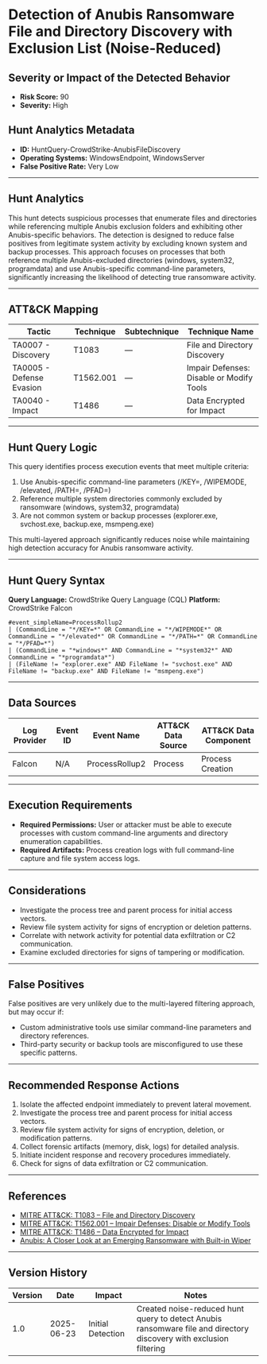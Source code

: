 # Detection of Anubis Ransomware File and Directory Discovery with Exclusion List (Noise-Reduced)

## Severity or Impact of the Detected Behavior
- **Risk Score:** 90
- **Severity:** High

## Hunt Analytics Metadata

- **ID:** HuntQuery-CrowdStrike-AnubisFileDiscovery
- **Operating Systems:** WindowsEndpoint, WindowsServer
- **False Positive Rate:** Very Low

---

## Hunt Analytics

This hunt detects suspicious processes that enumerate files and directories while referencing multiple Anubis exclusion folders and exhibiting other Anubis-specific behaviors. The detection is designed to reduce false positives from legitimate system activity by excluding known system and backup processes. This approach focuses on processes that both reference multiple Anubis-excluded directories (windows, system32, programdata) and use Anubis-specific command-line parameters, significantly increasing the likelihood of detecting true ransomware activity.

---

## ATT&CK Mapping

| Tactic                        | Technique   | Subtechnique | Technique Name                                 |
|------------------------------|-------------|--------------|-----------------------------------------------|
| TA0007 - Discovery           | T1083       | —            | File and Directory Discovery                   |
| TA0005 - Defense Evasion     | T1562.001   | —            | Impair Defenses: Disable or Modify Tools      |
| TA0040 - Impact              | T1486       | —            | Data Encrypted for Impact                     |

---

## Hunt Query Logic

This query identifies process execution events that meet multiple criteria:
1. Use Anubis-specific command-line parameters (/KEY=, /WIPEMODE, /elevated, /PATH=, /PFAD=)
2. Reference multiple system directories commonly excluded by ransomware (windows, system32, programdata)
3. Are not common system or backup processes (explorer.exe, svchost.exe, backup.exe, msmpeng.exe)

This multi-layered approach significantly reduces noise while maintaining high detection accuracy for Anubis ransomware activity.

---

## Hunt Query Syntax

**Query Language:** CrowdStrike Query Language (CQL)
**Platform:** CrowdStrike Falcon

```fql
#event_simpleName=ProcessRollup2 
| (CommandLine = "*/KEY=*" OR CommandLine = "*/WIPEMODE*" OR CommandLine = "*/elevated*" OR CommandLine = "*/PATH=*" OR CommandLine = "*/PFAD=*") 
| (CommandLine = "*windows*" AND CommandLine = "*system32*" AND CommandLine = "*programdata*") 
| (FileName != "explorer.exe" AND FileName != "svchost.exe" AND FileName != "backup.exe" AND FileName != "msmpeng.exe")
```

---

## Data Sources

| Log Provider | Event ID | Event Name       | ATT&CK Data Source  | ATT&CK Data Component  |
|--------------|----------|------------------|---------------------|------------------------|
| Falcon       | N/A      | ProcessRollup2   | Process             | Process Creation       |

---

## Execution Requirements

- **Required Permissions:** User or attacker must be able to execute processes with custom command-line arguments and directory enumeration capabilities.
- **Required Artifacts:** Process creation logs with full command-line capture and file system access logs.

---

## Considerations

- Investigate the process tree and parent process for initial access vectors.
- Review file system activity for signs of encryption or deletion patterns.
- Correlate with network activity for potential data exfiltration or C2 communication.
- Examine excluded directories for signs of tampering or modification.

---

## False Positives

False positives are very unlikely due to the multi-layered filtering approach, but may occur if:
- Custom administrative tools use similar command-line parameters and directory references.
- Third-party security or backup tools are misconfigured to use these specific patterns.

---

## Recommended Response Actions

1. Isolate the affected endpoint immediately to prevent lateral movement.
2. Investigate the process tree and parent process for initial access vectors.
3. Review file system activity for signs of encryption, deletion, or modification patterns.
4. Collect forensic artifacts (memory, disk, logs) for detailed analysis.
5. Initiate incident response and recovery procedures immediately.
6. Check for signs of data exfiltration or C2 communication.

---

## References

- [MITRE ATT&CK: T1083 – File and Directory Discovery](https://attack.mitre.org/techniques/T1083/)
- [MITRE ATT&CK: T1562.001 – Impair Defenses: Disable or Modify Tools](https://attack.mitre.org/techniques/T1562/001/)
- [MITRE ATT&CK: T1486 – Data Encrypted for Impact](https://attack.mitre.org/techniques/T1486/)
- [Anubis: A Closer Look at an Emerging Ransomware with Built-in Wiper](https://www.trendmicro.com/en_us/research/25/f/anubis-a-closer-look-at-an-emerging-ransomware.html)

---

## Version History

| Version | Date       | Impact            | Notes                                                                                      |
|---------|------------|-------------------|--------------------------------------------------------------------------------------------|
| 1.0     | 2025-06-23 | Initial Detection | Created noise-reduced hunt query to detect Anubis ransomware file and directory discovery with exclusion filtering |
